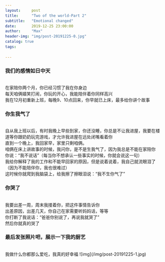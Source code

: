 ```yaml
---
layout:     post
title:      "Two of the world-Part 2"
subtitle:   "Emotional changed"
date:       2019-12-25 23:00:00
author:     "Max"
header-img: "img/post-20191225-0.jpg"
catalog: true
tags:

---
```


> 

<h3>我们的感情如日中天</h3> 
<br>在家陪你两个月，你已经习惯了我在你身边
<br>每天咱俩嬉笑打闹，你玩的开心，我能陪伴着你同样高兴
<br>我在12月初重新上班，每晚9、10点回来，你早就已上床，最多给你讲个故事

<h3>你生我气了</h3> 
<br>自从我上班以后，有时我晚上早些到家，你还没睡，你总是不让我进屋，我要在楼道等你跟奶奶玩完游戏，才允许我进屋在远处闭嘴看着你
<br>直到一个晚上，我回家早，家里只剩咱俩。
<br>咱俩在床上讲故事的时候，我问你，是不是生我气了，因为我总是不能在家陪你
<br>你说：“我不说话”（每当你不想承认一些事实的时候，你就会说这一句）
<br>我给你解释了我的工作和不能早回家的原因，但是说着说着，我自己就流眼泪了（因为不能陪伴你，我也很难过）
<br>这时候你就爬到我脑袋上，给我擦了擦眼泪说：“我不生你气了”



<h3>你哭了</h3> 
<br>我要出差一周，周末我搂着你，把这件事情告诉你
<br>出差原因，出差几天，你自己在家需要听妈妈话，等等
<br>你打断了我说话：“爸爸你别说了，再说我就哭了”
<br>然后你就真的哭了



<h3>最后发张照片吧，展示一下我的厨艺</h3> 
<br>我做什么你都那么爱吃，我真的好幸福
![img](/img/post-20191225-1.jpg)




